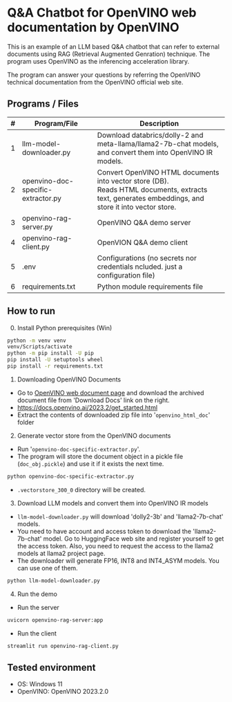 # Q&A Chatbot for OpenVINO web documentation by OpenVINO

This is an example of an LLM based Q&A chatbot that can refer to external documents using RAG (Retrieval Augmented Genration) technique. The program uses OpenVINO as the inferencing acceleration library.

The program can answer your questions by referring the OpenVINO technical documentation from the OpenVINO official web site.

## Programs / Files

|#|Program/File|Description|
|---|---|---|
|1|llm-model-downloader.py|Download databrics/dolly-2 and meta-llama/llama2-7b-chat models, and convert them into OpenVINO IR models.|
|2|openvino-doc-specific-extractor.py|Convert OpenVINO HTML documents into vector store (DB).<br>Reads HTML documents, extracts text, generates embeddings, and store it into vector store.|
|3|openvino-rag-server.py|OpenVINO Q&A demo server|
|4|openvino-rag-client.py|OpenVION Q&A demo client|
|5|.env|Configurations (no secrets nor credentials ncluded. just a configuration file)|
|6|requirements.txt|Python module requirements file|

## How to run

0. Install Python prerequisites
(Win)
```sh
python -m venv venv
venv/Scripts/activate
python -m pip install -U pip
pip install -U setuptools wheel
pip install -r requirements.txt
```

1. Downloading OpenVINO Documents
- Go to [OpenVINO web document page](https://docs.openvino.ai/2023.2/get_started.html) and download the archived document file from 'Download Docs' link on the right.
- https://docs.openvino.ai/2023.2/get_started.html
- Extract the contents of downloaded zip file into '`openvino_html_doc`' folder

2. Generate vector store from the OpenVINO documents
- Run '`openvino-doc-specific-extractor.py`'.
- The program will store the document object in a pickle file (`doc_obj.pickle`) and use it if it exists the next time.
```sh
python openvino-doc-specific-extractor.py
```
- `.vectorstore_300_0` directory will be created.

3. Download LLM models and convert them into OpenVINO IR models
- `llm-model-downloader.py` will download 'dolly2-3b' and 'llama2-7b-chat' models.
- You need to have account and access token to download the 'llama2-7b-chat' model. Go to HuggingFace web site and register yourself to get the access token. Also, you need to request the access to the llama2 models at llama2 project page.
- The downloader will generate FP16, INT8 and INT4_ASYM models. You can use one of them.
```sh
python llm-model-downloader.py
```

4. Run the demo
- Run the server
```sh
uvicorn openvino-rag-server:app
```
- Run the client
```sh
streamlit run openvino-rag-client.py
``` 

## Tested environment
- OS: Windows 11
- OpenVINO: OpenVINO 2023.2.0
